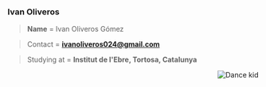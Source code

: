 ### Ivan Oliveros

> **Name** =
Ivan Oliveros Gómez

> Contact =
**ivanoliveros024@gmail.com**

> Studying at =
**Institut de l'Ebre, Tortosa, Catalunya**

<img alt="Dance kid" src="https://c.tenor.com/pOG8a3bXkG8AAAAd/party-dance.gif" align="right"/>
